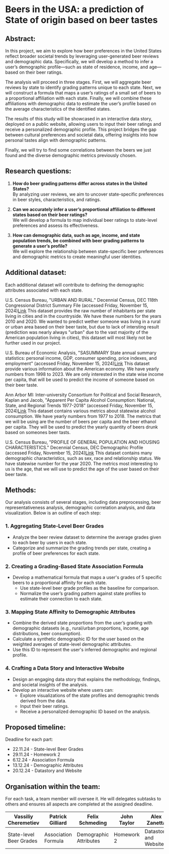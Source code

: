 
# Beers in the USA: a prediction of State of origin based on beer tastes
## Abstract: 
In this project, we aim to explore how beer preferences in the United States reflect broader societal trends by leveraging user-generated beer reviews and demographic data. Specifically, we will develop a method to infer a user’s demographic profile—such as state of residence, income, and age—based on their beer ratings.

The analysis will proceed in three stages. First, we will aggregate beer reviews by state to identify grading patterns unique to each state. Next, we will construct a formula that maps a user’s ratings of a small set of beers to a proportional affiliation with each state. Finally, we will combine these affiliations with demographic data to estimate the user’s profile based on the average characteristics of the identified states.

The results of this study will be showcased in an interactive data story, deployed on a public website, allowing users to input their beer ratings and receive a personalized demographic profile. This project bridges the gap between cultural preferences and societal data, offering insights into how personal tastes align with demographic patterns.

Finally, we will try to find some correlations between the beers we just found and the diverse demographic metrics previously chosen.

## Research questions:
1. **How do beer grading patterns differ across states in the United States?**  
   By analyzing user reviews, we aim to uncover state-specific preferences in beer styles, characteristics, and ratings.

2. **Can we accurately infer a user’s proportional affiliation to different states based on their beer ratings?**  
   We will develop a formula to map individual beer ratings to state-level preferences and assess its effectiveness.

3. **How can demographic data, such as age, income, and state population trends, be combined with beer grading patterns to generate a user’s profile?**  
   We will explore the relationship between state-specific beer preferences and demographic metrics to create meaningful user identities.

## Additional dataset:
Each additional dataset will contribute to defining the demographic attributes associated with each state.

U.S. Census Bureau, "URBAN AND RURAL." Decennial Census, DEC 118th Congressional District Summary File (accessed Friday, November 15, 2024)[Link](https://data.census.gov/table/DECENNIALCD1182020.H2?q=rural) This dataset provides the raw number of inhabitants per state living in cities and in the countryside. We have these numbers for the years 2010 and 2020. We wanted to predict wether someone was living in a rural or urban area based on their beer taste, but due to lack of intersting result (prediction was nearly always "urban" due to the vast majority of the American population living in cities), this dataset will most likely not be further used in our project.

U.S. Bureau of Economic Analysis, "SASUMMARY State annual summary statistics: personal income, GDP, consumer spending, price indexes, and employment" (accessed Friday, November 15, 2024)[Link](https://apps.bea.gov/itable/?ReqID=70&step=1#eyJhcHBpZCI6NzAsInN0ZXBzIjpbMSwyOSwyNSwzMSwyNiwyNywzMF0sImRhdGEiOltbIlRhYmxlSWQiLCI2MDAiXSxbIk1ham9yX0FyZWEiLCIwIl0sWyJTdGF0ZSIsWyIwIl1dLFsiQXJlYSIsWyJYWCJdXSxbIlN0YXRpc3RpYyIsWyItMSJdXSxbIlVuaXRfb2ZfbWVhc3VyZSIsIkxldmVscyJdLFsiWWVhciIsWyItMSJdXSxbIlllYXJCZWdpbiIsIi0xIl0sWyJZZWFyX0VuZCIsIi0xIl1dfQ==) This dataset provide various information about the American economy. We have yearly numbers from 1998 to 2023. We are only interested in the state wise income per capita, that will be used to predict the income of someone based on their beer taste.

Ann Arbor MI: Inter-university Consortium for Political and Social Research, Kaplan and Jacob, "Apparent Per Capita Alcohol Consumption: National, State, and Regional Trends 1977-2018" (accessed Friday, November 15, 2024)[Link](https://doi.org/10.3886/E105583V5-82040) This dataset contains various metrics about statewise alcohol consumption. We have yearly numbers from 1977 to 2018. The metrics that we will be using are the number of beers per capita and the beer ethanol per capita. They will be used to predict the yearly quantity of beers drunk based on someones beer tasts.

U.S. Census Bureau, "PROFILE OF GENERAL POPULATION AND HOUSING CHARACTERISTICS." Decennial Census, DEC Demographic Profile (accessed Friday, November 15, 2024)[Link](https://data.census.gov/table/DECENNIALDP2020.DP1?q=decenial%20census&g=010XX00US$0400000_9500000US5699999) This dataset contains many demographic characteristics, such as sex, race and relationship status. We have statewise number for the year 2020. The metrics most interesting to us is the age, that we will use to predict the age of the user based on their beer taste.


## Methods:

Our analysis consists of several stages, including data preprocessing, beer representativeness analysis, demographic correlation analysis, and data visualization. Below is an outline of each step:

### 1. Aggregating State-Level Beer Grades
- Analyze the beer review dataset to determine the average grades given to each beer by users in each state.
- Categorize and summarize the grading trends per state, creating a profile of beer preferences for each state.

### 2. Creating a Grading-Based State Association Formula
- Develop a mathematical formula that maps a user's grades of 5 specific beers to a proportional affinity for each state.  
  - Use state-level beer grade profiles as the baseline for comparison.
  - Normalize the user’s grading pattern against state profiles to estimate their connection to each state.

### 3. Mapping State Affinity to Demographic Attributes
- Combine the derived state proportions from the user’s grading with demographic datasets (e.g., rural/urban proportions, income, age distributions, beer consumption).
- Calculate a synthetic demographic ID for the user based on the weighted averages of state-level demographic attributes.
- Use this ID to represent the user's inferred demographic and regional profile.

### 4. Crafting a Data Story and Interactive Website
- Design an engaging data story that explains the methodology, findings, and societal insights of the analysis.
- Develop an interactive website where users can:
  - Explore visualizations of the state profiles and demographic trends derived from the data.
  - Input their beer ratings.
  - Receive a personalized demographic ID based on the analysis.


## Proposed timeline:
Deadline for each part:
- 22.11.24 - State-level Beer Grades
- 29.11.24 - Homework 2
- 6.12.24 - Association Formula
- 13.12.24 - Demographic Attributes
- 20.12.24 - Datastory and Website
  
## Organisation within the team:

For each task, a team member will oversee it. He will delegates subtasks to others and ensures all aspects are completed at the assigned deadline.

| Vassiliy Cheremetiev    | Patrick Gilliard    | Felix Schmeding        | John Taylor | Alex Zanetta          |
|-------------------------|---------------------|------------------------|-------------|-----------------------|
| State-level Beer Grades | Association Formula | Demographic Attributes | Homework 2  | Datastory and Website |
